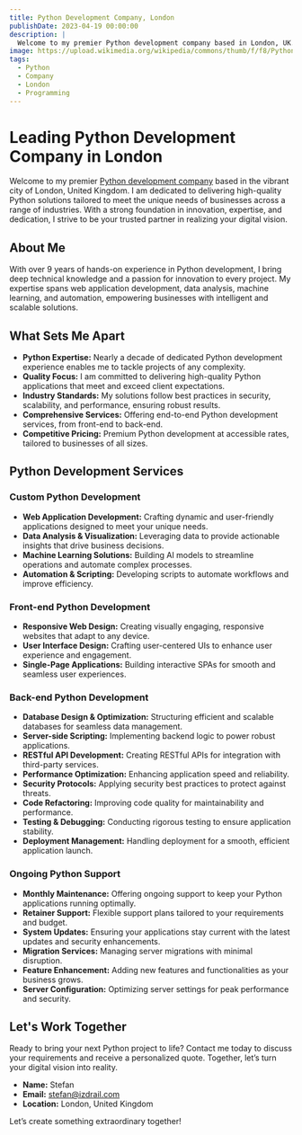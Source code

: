 ```yaml
---
title: Python Development Company, London
publishDate: 2023-04-19 00:00:00
description: |
  Welcome to my premier Python development company based in London, UK. I specialize in delivering top-notch Python solutions tailored to meet the unique needs of businesses across various industries.
image: https://upload.wikimedia.org/wikipedia/commons/thumb/f/f8/Python_logo_and_wordmark.svg/640px-Python_logo_and_wordmark.svg.png
tags:
  - Python
  - Company
  - London
  - Programming
---
```

# Leading Python Development Company in London

Welcome to my premier [Python development company](https://lzomedia.com) based in the vibrant city of London, United Kingdom. I am dedicated to delivering high-quality Python solutions tailored to meet the unique needs of businesses across a range of industries. With a strong foundation in innovation, expertise, and dedication, I strive to be your trusted partner in realizing your digital vision.

## About Me

With over 9 years of hands-on experience in Python development, I bring deep technical knowledge and a passion for innovation to every project. My expertise spans web application development, data analysis, machine learning, and automation, empowering businesses with intelligent and scalable solutions.

## What Sets Me Apart

- **Python Expertise:** Nearly a decade of dedicated Python development experience enables me to tackle projects of any complexity.
- **Quality Focus:** I am committed to delivering high-quality Python applications that meet and exceed client expectations.
- **Industry Standards:** My solutions follow best practices in security, scalability, and performance, ensuring robust results.
- **Comprehensive Services:** Offering end-to-end Python development services, from front-end to back-end.
- **Competitive Pricing:** Premium Python development at accessible rates, tailored to businesses of all sizes.

## Python Development Services

### Custom Python Development

- **Web Application Development:** Crafting dynamic and user-friendly applications designed to meet your unique needs.
- **Data Analysis & Visualization:** Leveraging data to provide actionable insights that drive business decisions.
- **Machine Learning Solutions:** Building AI models to streamline operations and automate complex processes.
- **Automation & Scripting:** Developing scripts to automate workflows and improve efficiency.

### Front-end Python Development

- **Responsive Web Design:** Creating visually engaging, responsive websites that adapt to any device.
- **User Interface Design:** Crafting user-centered UIs to enhance user experience and engagement.
- **Single-Page Applications:** Building interactive SPAs for smooth and seamless user experiences.

### Back-end Python Development

- **Database Design & Optimization:** Structuring efficient and scalable databases for seamless data management.
- **Server-side Scripting:** Implementing backend logic to power robust applications.
- **RESTful API Development:** Creating RESTful APIs for integration with third-party services.
- **Performance Optimization:** Enhancing application speed and reliability.
- **Security Protocols:** Applying security best practices to protect against threats.
- **Code Refactoring:** Improving code quality for maintainability and performance.
- **Testing & Debugging:** Conducting rigorous testing to ensure application stability.
- **Deployment Management:** Handling deployment for a smooth, efficient application launch.

### Ongoing Python Support

- **Monthly Maintenance:** Offering ongoing support to keep your Python applications running optimally.
- **Retainer Support:** Flexible support plans tailored to your requirements and budget.
- **System Updates:** Ensuring your applications stay current with the latest updates and security enhancements.
- **Migration Services:** Managing server migrations with minimal disruption.
- **Feature Enhancement:** Adding new features and functionalities as your business grows.
- **Server Configuration:** Optimizing server settings for peak performance and security.

## Let's Work Together

Ready to bring your next Python project to life? Contact me today to discuss your requirements and receive a personalized quote. Together, let’s turn your digital vision into reality.

- **Name:** Stefan
- **Email:** stefan@izdrail.com
- **Location:** London, United Kingdom

Let’s create something extraordinary together!
